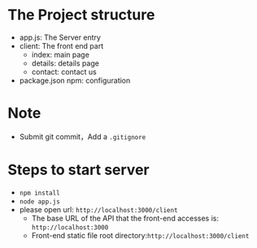 # The Project structure

- app.js:  The Server entry
- client:  The front end part
    - index:  main page
    - details:  details page
    - contact:  contact us
- package.json npm: configuration

# Note
- Submit git commit，Add a `.gitignore`

# Steps to start server
- `npm install`
- `node app.js`
- please open url: `http://localhost:3000/client`
    - The base URL of the API that the front-end accesses is: `http://localhost:3000`
    - Front-end static file root directory:`http://localhost:3000/client`
